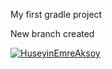 My first gradle project

New branch created

[![HuseyinEmreAksoy](https://circleci.com/gh/HuseyinEmreAksoy/MyWebsite.svg?style=svg)](https://app.circleci.com/jobs/github/HuseyinEmreAksoy/MyWebsite/8?utm_campaign=vcs-integration-link&utm_medium=referral&utm_source=github-build-link) 
